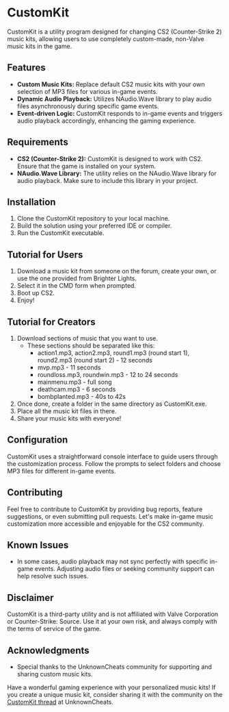 # CustomKit

CustomKit is a utility program designed for changing CS2 (Counter-Strike 2) music kits, allowing users to use completely custom-made, non-Valve music kits in the game.

## Features

- **Custom Music Kits:** Replace default CS2 music kits with your own selection of MP3 files for various in-game events.
- **Dynamic Audio Playback:** Utilizes NAudio.Wave library to play audio files asynchronously during specific game events.
- **Event-driven Logic:** CustomKit responds to in-game events and triggers audio playback accordingly, enhancing the gaming experience.

## Requirements

- **CS2 (Counter-Strike 2):** CustomKit is designed to work with CS2. Ensure that the game is installed on your system.
- **NAudio.Wave Library:** The utility relies on the NAudio.Wave library for audio playback. Make sure to include this library in your project.

## Installation

1. Clone the CustomKit repository to your local machine.
2. Build the solution using your preferred IDE or compiler.
3. Run the CustomKit executable.

## Tutorial for Users

1. Download a music kit from someone on the forum, create your own, or use the one provided from Brighter Lights.
2. Select it in the CMD form when prompted.
3. Boot up CS2.
4. Enjoy!

## Tutorial for Creators

1. Download sections of music that you want to use.
   - These sections should be separated like this:
     - action1.mp3, action2.mp3, round1.mp3 (round start 1), round2.mp3 (round start 2) - 12 seconds
     - mvp.mp3 - 11 seconds
     - roundloss.mp3, roundwin.mp3 - 12 to 24 seconds
     - mainmenu.mp3 - full song
     - deathcam.mp3 - 6 seconds
     - bombplanted.mp3 - 40s to 42s
2. Once done, create a folder in the same directory as CustomKit.exe.
3. Place all the music kit files in there.
4. Share your music kits with everyone!


## Configuration

CustomKit uses a straightforward console interface to guide users through the customization process. Follow the prompts to select folders and choose MP3 files for different in-game events.

## Contributing

Feel free to contribute to CustomKit by providing bug reports, feature suggestions, or even submitting pull requests. Let's make in-game music customization more accessible and enjoyable for the CS2 community.

## Known Issues

- In some cases, audio playback may not sync perfectly with specific in-game events. Adjusting audio files or seeking community support can help resolve such issues.

## Disclaimer

CustomKit is a third-party utility and is not affiliated with Valve Corporation or Counter-Strike: Source. Use it at your own risk, and always comply with the terms of service of the game.

## Acknowledgments

- Special thanks to the UnknownCheats community for supporting and sharing custom music kits.

Have a wonderful gaming experience with your personalized music kits! If you create a unique music kit, consider sharing it with the community on the [CustomKit thread]([#](https://www.unknowncheats.me/forum/counter-strike-2-releases/625990-custom-kit-external-custom-music-kits-counter-strike-2-a.html)https://www.unknowncheats.me/forum/counter-strike-2-releases/625990-custom-kit-external-custom-music-kits-counter-strike-2-a.html) at UnknownCheats.
